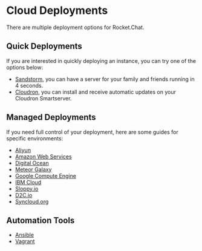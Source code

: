# Cloud Deployments

There are multiple deployment options for Rocket.Chat.

## Quick Deployments

If you are interested in quickly deploying an instance, you can try one of the options below:

* [Sandstorm](https://apps.sandstorm.io/app/vfnwptfn02ty21w715snyyczw0nqxkv3jvawcah10c6z7hj1hnu0), you can have a server for your family and friends running in 4 seconds.
* [Cloudron](https://cloudron.io/appstore.html#chat.rocket.cloudronapp), you can install and receive automatic updates on your Cloudron Smartserver.

## Managed Deployments

If you need full control of your deployment, here are some guides for specific environments:

* [Aliyun](../other-deployment-methods/community-supported-installation/aliyun.md)
* [Amazon Web Services](aws.md)
* [Digital Ocean](digitalocean.md)
* [Meteor Galaxy](../other-deployment-methods/community-supported-installation/galaxy.md)
* [Google Compute Engine](broken-reference)
* [IBM Cloud](ibm-cloud.md)
* [Sloppy.io](broken-reference)
* [D2C.io](../other-deployment-methods/community-supported-installation/d2c-io.md)
* [Syncloud.org](../other-deployment-methods/community-supported-installation/syncloud.md)

## Automation Tools

* [Ansible](../scaling-rocket.chat/automation-tools/ansible.md)
* [Vagrant](../scaling-rocket.chat/automation-tools/vagrant.md)
